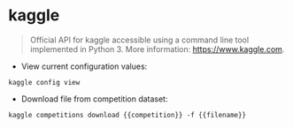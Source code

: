 # kaggle

> Official API for kaggle accessible using a command line tool implemented in Python 3.
> More information: <https://www.kaggle.com>.

- View current configuration values:

`kaggle config view`

- Download file from competition dataset:

`kaggle competitions download {{competition}} -f {{filename}}`
